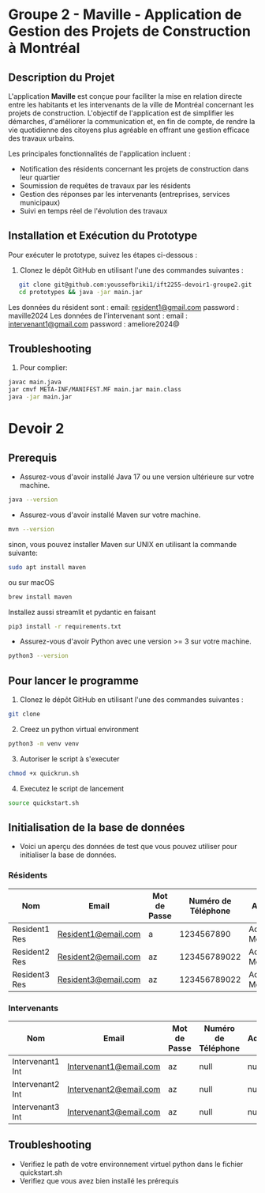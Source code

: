 # Groupe 2 - Maville - Application de Gestion des Projets de Construction à Montréal

## Description du Projet

L'application **Maville** est conçue pour faciliter la mise en relation directe entre les habitants et les intervenants de la ville de Montréal concernant les projets de construction. L'objectif de l'application est de simplifier les démarches, d'améliorer la communication et, en fin de compte, de rendre la vie quotidienne des citoyens plus agréable en offrant une gestion efficace des travaux urbains.

Les principales fonctionnalités de l'application incluent :

- Notification des résidents concernant les projets de construction dans leur quartier
- Soumission de requêtes de travaux par les résidents
- Gestion des réponses par les intervenants (entreprises, services municipaux)
- Suivi en temps réel de l'évolution des travaux

## Installation et Exécution du Prototype

Pour exécuter le prototype, suivez les étapes ci-dessous :

1. Clonez le dépôt GitHub en utilisant l'une des commandes suivantes :

```bash
   git clone git@github.com:youssefbriki1/ift2255-devoir1-groupe2.git
   cd prototypes && java -jar main.jar
```


Les données du résident sont : email: resident1@gmail.com password : maville2024 
Les données de l'intervenant sont : email : intervenant1@gmail.com password : ameliore2024@


## Troubleshooting

1. Pour complier: 

```bash
javac main.java
jar cmvf META-INF/MANIFEST.MF main.jar main.class
java -jar main.jar

```

# Devoir 2

## Prerequis
- Assurez-vous d'avoir installé Java 17 ou une version ultérieure sur votre machine. 
```bash
java --version
```
- Assurez-vous d'avoir installé Maven sur votre machine.
```bash
mvn --version
```

sinon, vous pouvez installer Maven sur UNIX en utilisant la commande suivante:

```bash
sudo apt install maven
```

ou sur macOS

```bash
brew install maven
```
Installez aussi streamlit et pydantic en faisant

```bash
pip3 install -r requirements.txt
```
- Assurez-vous d'avoir Python avec une version >= 3 sur votre machine.
```bash
python3 --version
```

## Pour lancer le programme

1. Clonez le dépôt GitHub en utilisant l'une des commandes suivantes :

```bash
git clone
```

2. Creez un python virtual environment
   
```bash
python3 -m venv venv
```
3. Autoriser le script à s'executer

```bash
chmod +x quickrun.sh
```

4. Executez le script de lancement

```bash
source quickstart.sh
```

## Initialisation de la base de données

- Voici un aperçu des données de test que vous pouvez utiliser pour initialiser la base de données.
### Résidents

| Nom            | Email                 | Mot de Passe | Numéro de Téléphone | Adresse             | Code Postal | Date de Naissance | Rôle      |
|----------------|-----------------------|--------------|----------------------|---------------------|-------------|-------------------|-----------|
| Resident1 Res  | Resident1@email.com   | a            | 1234567890          | Adresse, Montréal   | H3T         | 2024-11-22        | Résident  |
| Resident2 Res  | Resident2@email.com   | az           | 123456789022        | Adresse2, Montréal  | H3T         | 2024-11-22        | Résident  |
| Resident3 Res  | Resident3@email.com   | az           | 123456789022        | Adresse2, Montréal  | H3T         | 2024-11-22        | Résident  |

### Intervenants


| Nom               | Email                    | Mot de Passe | Numéro de Téléphone | Adresse | Code Postal | ID Ville | Rôle          |
|-------------------|--------------------------|--------------|----------------------|---------|-------------|----------|---------------|
| Intervenant1 Int  | Intervenant1@email.com   | az           | null                 | null    | null        | 0        | Intervenant   |
| Intervenant2 Int  | Intervenant2@email.com   | az           | null                 | null    | null        | 0        | Intervenant   |
| Intervenant3 Int  | Intervenant3@email.com   | az           | null                 | null    | null        | 0        | Intervenant   |

## Troubleshooting

- Verifiez le path de votre environnement virtuel python dans le fichier quickstart.sh
- Verifiez que vous avez bien installé les prérequis
